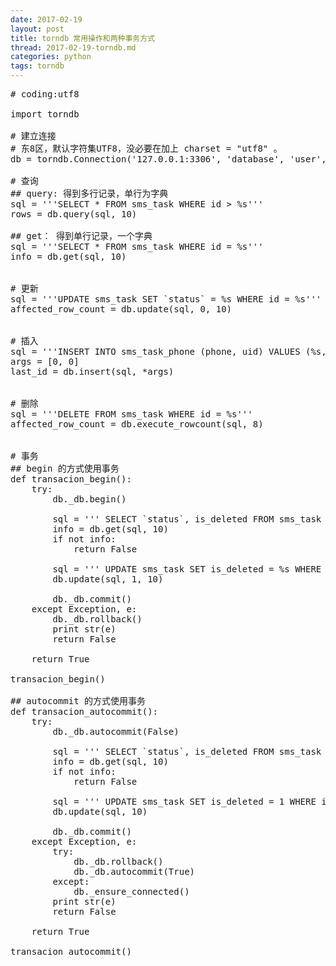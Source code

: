 ```yaml
---
date: 2017-02-19
layout: post
title: torndb 常用操作和两种事务方式
thread: 2017-02-19-torndb.md
categories: python
tags: torndb
---
```


<pre>
# coding:utf8

import torndb

# 建立连接
# 东8区，默认字符集UTF8，没必要在加上 charset = "utf8" 。
db = torndb.Connection('127.0.0.1:3306', 'database', 'user', 'password', time_zone='+8:00')

# 查询
## query: 得到多行记录，单行为字典
sql = '''SELECT * FROM sms_task WHERE id > %s'''
rows = db.query(sql, 10)

## get： 得到单行记录，一个字典
sql = '''SELECT * FROM sms_task WHERE id = %s'''
info = db.get(sql, 10)


# 更新
sql = '''UPDATE sms_task SET `status` = %s WHERE id = %s'''
affected_row_count = db.update(sql, 0, 10)


# 插入
sql = '''INSERT INTO sms_task_phone (phone, uid) VALUES (%s, %s)'''
args = [0, 0]
last_id = db.insert(sql, *args)


# 删除
sql = '''DELETE FROM sms_task WHERE id = %s'''
affected_row_count = db.execute_rowcount(sql, 8)


# 事务
## begin 的方式使用事务
def transacion_begin():
    try:
        db._db.begin()

        sql = ''' SELECT `status`, is_deleted FROM sms_task WHERE id = %s FOR UPDATE '''
        info = db.get(sql, 10)
        if not info:
            return False

        sql = ''' UPDATE sms_task SET is_deleted = %s WHERE id = %s '''
        db.update(sql, 1, 10)

        db._db.commit()
    except Exception, e:
        db._db.rollback()
        print str(e)
        return False

    return True

transacion_begin()

## autocommit 的方式使用事务
def transacion_autocommit():
    try:
        db._db.autocommit(False)

        sql = ''' SELECT `status`, is_deleted FROM sms_task WHERE id = %s FOR UPDATE '''
        info = db.get(sql, 10)
        if not info:
            return False

        sql = ''' UPDATE sms_task SET is_deleted = 1 WHERE id = %s '''
        db.update(sql, 10)

        db._db.commit()
    except Exception, e:
        try:
            db._db.rollback()
            db._db.autocommit(True)
        except:
            db._ensure_connected()
        print str(e)
        return False

    return True

transacion_autocommit()
</pre>
